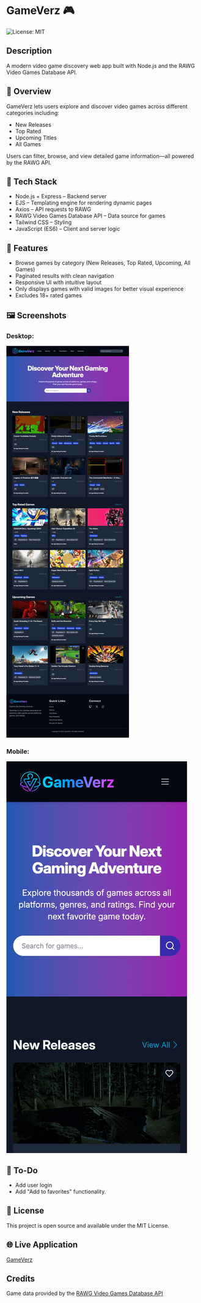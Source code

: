 # GameVerz 🎮
![License: MIT](https://img.shields.io/badge/License-MIT-yellow.svg)

## Description
A modern video game discovery web app built with Node.js and the RAWG Video Games Database API.

## 🚀 Overview
GameVerz lets users explore and discover video games across different categories including:

* New Releases
* Top Rated
* Upcoming Titles
* All Games

Users can filter, browse, and view detailed game information—all powered by the RAWG API.

## 🔧 Tech Stack
* Node.js + Express – Backend server
* EJS – Templating engine for rendering dynamic pages
* Axios – API requests to RAWG
* RAWG Video Games Database API – Data source for games
* Tailwind CSS – Styling
* JavaScript (ES6) – Client and server logic

## 🧠 Features
* Browse games by category (New Releases, Top Rated, Upcoming, All Games)
* Paginated results with clean navigation
* Responsive UI with intuitive layout
* Only displays games with valid images for better visual experience
* Excludes 18+ rated games 

## 🖼️ Screenshots
### Desktop:
![Screenshot](./public/images/desktop.png)

### Mobile:
![Screenshot](./public/images/mobile.png)

## 📝 To-Do
* Add user login
* Add "Add to favorites" functionality.

## 📜 License
This project is open source and available under the MIT License.

## 🌐 Live Application
[GameVerz](https://www.gameverz.kre8tivedev.co.uk)

## Credits
Game data provided by the [RAWG Video Games Database API](https://rawg.io/apidocs)
